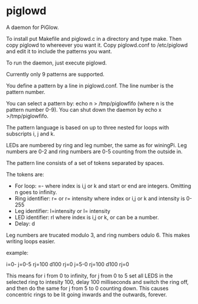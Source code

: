 piglowd
=======

A daemon for PiGlow.

To install put Makefile and piglowd.c in a directory and type make. Then copy piglowd to whereever you want it. Copy piglowd.conf to /etc/piglowd and edit it to include the patterns you want.

To run the daemon, just execute piglowd.

Currently only 9 patterns are supported.

You define a pattern by a line in piglowd.conf. The line number is the pattern number.

You can select a pattern by: echo n > /tmp/piglowfifo (where n is the pattern number 0-9).
You can shut down the daemon by echo x >/tmp/piglowfifo.

The pattern language is based on up to three nested for loops with subscripts i, j and k.

LEDs are numbered by ring and leg number, the same as for winingPi. Leg numbers are 0-2 and ring numbers are 0-5 counting from the outside in.

The pattern line consists of a set of tokens separated by spaces.

The tokens are:

- For loop: <index>=<start>-<end> where index is i,j or k and start or end are integers. Omitting n goes to infinity.
- Ring identifier: r<index>=<intensity> or r<number>= intensity where index or i,j or k and intensity is 0-255
- Leg identifier: l<index>=intensity or l<number>= intensity
- LED identifier: r<index>l<index> where index is i,j or k, or can be a number.
- Delay: d<milliseconds>
  
Leg numbers are trucated modulo 3, and ring numbers odulo 6. This makes writing loops easier.

example:

i=0- j=0-5 rj=100 d100 rj=0 j=5-0 rj=100 d100 rj=0

This means for i from 0 to infinity, for j from 0 to 5 set all LEDS in the selected ring to intesity 100, delay 100 milliseconds and switch the ring off, and then do the same for j from 5 to 0 counting down. This causes concentric rings to be lit going inwards and the outwards, forever.

